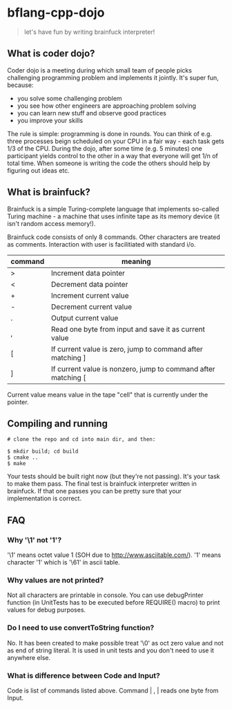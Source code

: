 # bflang-cpp-dojo

> let's have fun by writing brainfuck interpreter!

## What is coder dojo?

Coder dojo is a meeting during which small team of people picks challenging programming problem and
implements it jointly. It's super fun, because:

* you solve some challenging problem
* you see how other engineers are approaching problem solving
* you can learn new stuff and observe good practices
* you improve your skills

The rule is simple: programming is done in rounds. You can think of e.g. three processes beign scheduled on
your CPU in a fair way - each task gets 1/3 of the CPU. During the dojo, after some time (e.g. 5 minutes)
one participant yields control to the other in a way that everyone will get 1/n of total time. When
someone is writing the code the others should help by figuring out ideas etc.

## What is brainfuck?

Brainfuck is a simple Turing-complete language that implements so-called Turing machine - a machine that uses infinite tape as its memory device (it isn't random access memory!).

Brainfuck code consists of only 8 commands. Other characters are treated as comments. Interaction with user is facilitiated with standard i/o.

| command | meaning |
| --- | --- |
| > | Increment data pointer |
| < | Decrement data pointer |
| + | Increment current value |
| - | Decrement current value |
| . | Output current value |
| , | Read one byte from input and save it as current value |
| [ | If current value is zero, jump to command after matching ] |
| ] | If current value is nonzero, jump to command after matching [ |

Current value means value in the tape "cell" that is currently under the pointer.

## Compiling and running

```shell
# clone the repo and cd into main dir, and then:

$ mkdir build; cd build
$ cmake ..
$ make
```

Your tests should be built right now (but they're not passing). It's your task to make them pass.
The final test is brainfuck interpreter written in brainfuck. If that one passes you can be pretty
sure that your implementation is correct.

## FAQ

### Why '\1' not '1'?
'\1' means octet value 1 (SOH due to http://www.asciitable.com/). '1' means character '1' which is '\61' in ascii table.

### Why values are not printed?
Not all characters are printable in console. You can use debugPrinter function (in UnitTests has to be executed before REQUIRE() macro) to print values for debug purposes.

### Do I need to use convertToString function?
No. It has been created to make possible treat '\0' as oct zero value and not as end of string literal. It is used in unit tests and you don't need to use it anywhere else.

### What is difference between Code and Input?
Code is list of commands listed above.
Command | , | reads one byte from Input.